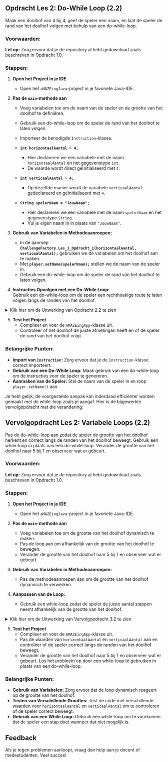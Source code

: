 ## Opdracht Les 2: Do-While Loop (2.2)

Maak een doolhof van 4 bij 4, geef de speler een naam, en laat de speler de rand van het doolhof volgen met behulp van een do-while-loop.

### Voorwaarden:
**Let op:** Zorg ervoor dat je de repository al hebt gedownload zoals beschreven in Opdracht 1.0.

### Stappen:
1. **Open het Project in je IDE**
    - Open het `aMAZEingJava`-project in je favoriete Java-IDE.

2. **Pas de `main`-methode aan**
    - Voeg variabelen toe om de naam van de speler en de grootte van het doolhof te definiëren.
    - Gebruik een do-while-loop om de speler de rand van het doolhof te laten volgen.
    - Importeer de benodigde `Instruction`-klasse.

    - **`int horizontaalAantal = 4;`**
        - Hier declareren we een variabele met de naam `horizontaalAantal` en het gegevenstype `int`.
        - De waarde wordt direct geïnitialiseerd met `4`.

    - **`int verticaalAantal = 4;`**
        - Op dezelfde manier wordt de variabele `verticaalAantal` gedeclareerd en geïnitialiseerd met `4`.

    - **`String spelerNaam = "JouwNaam";`**
        - Hier declareren we een variabele met de naam `spelerNaam` en het gegevenstype `String`.
        - Vul je eigen naam in in plaats van `"JouwNaam"`.

3. **Gebruik van Variabelen in Methodeaanroepen:**
    - In de aanroep **`ChallengeFactory.Les_1_Opdracht_1(horizontaalAantal, verticaalAantal);`** gebruiken we de variabelen om het doolhof aan te maken.
    - Met **`player.setName(spelerNaam);`** stellen we de naam van de speler in.
    - Gebruik een do-while-loop om de speler de rand van het doolhof te laten volgen.

4. **Instructies Opvolgen met een Do-While Loop:**  
      Gebruik een do-while-loop om de speler een rechthoekige route te laten volgen langs de randen van het doolhof.

<details>
  <summary>Klik hier om de Uitwerking van Opdracht 2.2 te zien</summary>

  ```java
  package nl.novi.amazeing;

  import nl.novi.amazeing.factories.ChallengeFactory;

  public class AMAZEingApp {

      public static void main(String[] args) {
          int horizontaalAantal = 4;
          int verticaalAantal = 4;

          String spelerNaam = "jouw naam";

          var challenge = ChallengeFactory.Les_1_Opdracht_1(horizontaalAantal, verticaalAantal);
          var player = challenge.player();
          player.setSpeed(10);
          // Zet de naam van de speler
          player.setName(spelerNaam);
          player.showMaze();

          // Gebruik een for-loop om de rand van het doolhof te volgen
          for (int sides = 0; sides < 4; sides++) {
              do {
                  player.moveForward();
              } while (player.canMoveForward());
              player.turnRight();
          }
      }
  }
  ```

</details>

5. **Test het Project**
    - Compileer en voer de `AMAZEingApp`-klasse uit.
    - Controleer of het doolhof de juiste afmetingen heeft en of de speler de rand van het doolhof volgt.

### Belangrijke Punten:
- **Import van `Instruction`:** Zorg ervoor dat je de `Instruction`-klasse correct importeert.
- **Gebruik van een Do-While Loop:** Maak gebruik van een do-while-loop om de instructies voor de speler te genereren.
- **Aanmaken van de Speler:** Stel de naam van de speler in en roep `player.setName()` aan.

Je hebt gelijk, de voorgestelde aanpak kan inderdaad efficiënter worden gemaakt met de while-loop zoals je aangaf. Hier is de bijgewerkte vervolgopdracht met die verandering:

## Vervolgopdracht Les 2: Variabele Loops (2.2)

Pas de do-while-loop aan zodat de speler de grootte van het doolhof herkent en correct langs de randen van het doolhof beweegt. Gebruik een while-loop in plaats van een do-while-loop. Verander de grootte van het doolhof naar 5 bij 1 en observeer wat er gebeurt.

### Voorwaarden:
**Let op:** Zorg ervoor dat je de repository al hebt gedownload zoals beschreven in Opdracht 1.0.

### Stappen:
1. **Open het Project in je IDE**
   - Open het `aMAZEingJava`-project in je favoriete Java-IDE.

2. **Pas de `main`-methode aan**
   - Voeg variabelen toe om de grootte van het doolhof dynamisch te maken.
   - Pas de loop aan om afhankelijk van de grootte van het doolhof te bewegen.
   - Verander de grootte van het doolhof naar 5 bij 1 en observeer wat er gebeurt.

3. **Gebruik van Variabelen in Methodeaanroepen:**
   - Pas de methodeaanroepen aan om de grootte van het doolhof dynamisch te verwerken.

4. **Aanpassen van de Loop:**
   - Gebruik een while-loop zodat de speler de juiste aantal stappen neemt afhankelijk van de grootte van het doolhof.

<details>
  <summary>Klik hier om de Uitwerking van Vervolgopdracht 3.2 te zien</summary>

  ```java
  package nl.novi.amazeing;

  import nl.novi.amazeing.factories.ChallengeFactory;
  import nl.novi.amazeing.navigators.Instruction;

  public class AMAZEingApp {

      public static void main(String[] args) {
          int horizontaalAantal = 5; // Pas deze waarde aan om de grootte van het doolhof te wijzigen
          int verticaalAantal = 1;

          String spelerNaam = "jouw naam";

          var challenge = ChallengeFactory.Les_1_Opdracht_1(horizontaalAantal, verticaalAantal);
          var player = challenge.player();
          player.setSpeed(10);
          // Zet de naam van de speler
          player.setName(spelerNaam);
          player.showMaze();

          for (int sides = 0; sides < 4; sides++) {
              while (player.canMoveForward()) {
                  player.moveForward();
              }
              player.turnRight();
          }
      }
  }
  ```

</details>

5. **Test het Project**
   - Compileer en voer de `AMAZEingApp`-klasse uit.
   - Pas de waarden van `horizontaalAantal` en `verticaalAantal` aan en controleer of de speler correct langs de randen van het doolhof beweegt.
   - Verander de grootte van het doolhof naar 5 bij 1 en observeer wat er gebeurt. Los het probleem op door een while-loop te gebruiken in plaats van een do-while-loop.

### Belangrijke Punten:
- **Gebruik van Variabelen:** Zorg ervoor dat de loop dynamisch reageert op de grootte van het doolhof.
- **Testen van Verschillende Groottes:** Test de code met verschillende waarden voor `horizontaalAantal` en `verticaalAantal` om te controleren of de speler correct beweegt.
- **Gebruik van een While Loop:** Gebruik een while-loop om te voorkomen dat de speler een stap doet wanneer dat niet mogelijk is.

## Feedback
Als je tegen problemen aanloopt, vraag dan hulp aan je docent of medestudenten. Veel succes!